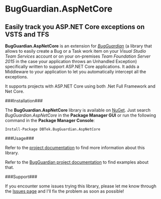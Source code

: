 # BugGuardian.AspNetCore

Easily track you ASP.NET Core exceptions on VSTS and TFS
-------------------------------------------------------
**BugGuardian.AspNetCore** is an extension for [*BugGuardian*](https://github.com/n3wt0n/BugGuardian) (a library that allows to easily create a Bug or a Task work item on your *Visual Studio Team Services* account or on your on-premises *Team Foundation Server 2015* in the case your application throws an Unhandled Exception) specifically written to support ASP.NET Core applications. It adds a Middleware to your application to let you automatically intercept all the exceptions.

It supports projects with ASP.NET Core using both .Net Full Framework and Net Core.


###Installation###

The **BugGuardian.AspNetCore** library is available on [NuGet](https://www.nuget.org/packages/DBTek.BugGuardian.AspNetCore).
Just search *BugGuardian.AspNetCore* in the **Package Manager GUI** or run the following command in the **Package Manager Console**:
  
```
Install-Package DBTek.BugGuardian.AspNetCore

```
  
 

###Usage###

Refer to the [project documentation](https://github.com/n3wt0n/BugGuardian.AspNetCore/wiki/Home) to find more information about this library.

Refer to the [BugGuardian project documentation](https://github.com/n3wt0n/BugGuardian/wiki/Home) to find examples about that.


###Support###

If you encounter some issues trying this library, please let me know through the [Issues page](https://github.com/n3wt0n/BugGuardian.AspNetCore/issues) and I'll fix the problem as soon as possible!

